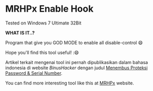 # MRHPx Enable Hook

Tested on Windows 7 Ultimate 32Bit


**WHAT IS IT..?**

Program that give you GOD MODE to enable all disable-control :smile:

Hope you'll find this tool useful! ::smile:

Artikel terkait mengenai tool ini pernah dipublikasikan dalam bahasa indonesia di website *BinusHacker* dengan judul [Menembus Proteksi Password & Serial Number](http://www.binushacker.net/menembus-proteksi-password-dan-serial-number.html).

You can find more interesting tool like this at [MRHPx](http://www.mrhpx.com/) website.



